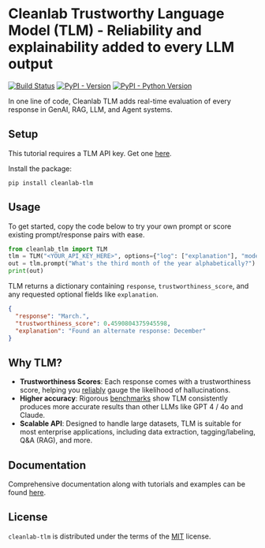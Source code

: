# Cleanlab Trustworthy Language Model (TLM) - Reliability and explainability added to every LLM output

[![Build Status](https://github.com/cleanlab/cleanlab-tlm/actions/workflows/ci.yml/badge.svg)](https://github.com/cleanlab/cleanlab-tlm/actions/workflows/ci.yml) [![PyPI - Version](https://img.shields.io/pypi/v/cleanlab-tlm.svg)](https://pypi.org/project/cleanlab-tlm) [![PyPI - Python Version](https://img.shields.io/pypi/pyversions/cleanlab-tlm.svg)](https://pypi.org/project/cleanlab-tlm)

In one line of code, Cleanlab TLM adds real-time evaluation of every response in GenAI, RAG, LLM, and Agent systems.

## Setup

This tutorial requires a TLM API key. Get one [here](https://tlm.cleanlab.ai/).

Install the package:

```console
pip install cleanlab-tlm
```

## Usage

To get started, copy the code below to try your own prompt or score existing prompt/response pairs with ease.

```python
from cleanlab_tlm import TLM
tlm = TLM("<YOUR_API_KEY_HERE>", options={"log": ["explanation"], "model": "gpt-4o-mini"}) # GPT, Claude, etc.
out = tlm.prompt("What's the third month of the year alphabetically?")
print(out)
```

TLM returns a dictionary containing `response`, `trustworthiness_score`, and any requested optional fields like `explanation`.

```json
{
  "response": "March.",
  "trustworthiness_score": 0.4590804375945598,
  "explanation": "Found an alternate response: December"
}
```

## Why TLM?

- **Trustworthiness Scores**: Each response comes with a trustworthiness score, helping you [reliably](https://cleanlab.ai/blog/trustworthy-language-model/) gauge the likelihood of hallucinations.
- **Higher accuracy**: Rigorous [benchmarks](https://cleanlab.ai/blog/trustworthy-language-model/) show TLM consistently produces more accurate results than other LLMs like GPT 4 / 4o and Claude.
- **Scalable API**: Designed to handle large datasets, TLM is suitable for most enterprise applications, including data extraction, tagging/labeling, Q&A (RAG), and more.

## Documentation

Comprehensive documentation along with tutorials and examples can be found [here](https://help.cleanlab.ai/tlm).

## License

`cleanlab-tlm` is distributed under the terms of the [MIT](https://spdx.org/licenses/MIT.html) license.
